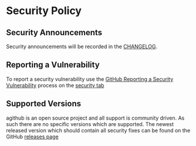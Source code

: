 # Security Policy

## Security Announcements

Security announcements will be recorded in the [CHANGELOG](CHANGELOG.md).

## Reporting a Vulnerability

To report a security vulnerability use the [GitHub Reporting a Security Vulnerability](https://docs.github.com/en/code-security/security-advisories/guidance-on-reporting-and-writing-information-about-vulnerabilities/privately-reporting-a-security-vulnerability) process on the [security tab](https://github.com/mozilla/agithub/security)

## Supported Versions

agithub is an open source project and all support is community driven. As such
there are no specific versions which are supported. The newest released
version which should contain all security fixes can be found on the GitHub
[releases page](https://github.com/mozilla/agithub/releases)
